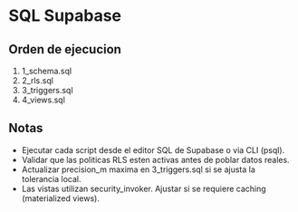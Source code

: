 ﻿# SQL Supabase

## Orden de ejecucion
1.  1_schema.sql
2.  2_rls.sql
3.  3_triggers.sql
4.  4_views.sql

## Notas
- Ejecutar cada script desde el editor SQL de Supabase o via CLI (psql).
- Validar que las politicas RLS esten activas antes de poblar datos reales.
- Actualizar precision_m maxima en  3_triggers.sql si se ajusta la tolerancia local.
- Las vistas utilizan security_invoker. Ajustar si se requiere caching (materialized views).
